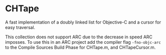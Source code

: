 CHTape
======

A fast implementation of a doubly linked list for Objective-C and a cursor for easy traversal.

This collection does not support ARC due to the decrease in speed ARC imposses. To use this in an ARC project add the compiler flag `-fno-objc-arc` to the Compile Sources Build Phase for CHTape.m, and CHTapeCursor.m.
